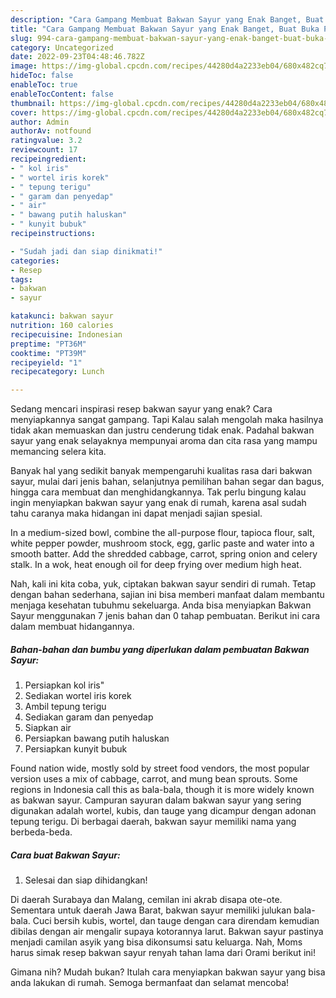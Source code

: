```yaml
---
description: "Cara Gampang Membuat Bakwan Sayur yang Enak Banget, Buat Buka Puasa}"
title: "Cara Gampang Membuat Bakwan Sayur yang Enak Banget, Buat Buka Puasa}"
slug: 994-cara-gampang-membuat-bakwan-sayur-yang-enak-banget-buat-buka-puasa
category: Uncategorized
date: 2022-09-23T04:48:46.782Z
image: https://img-global.cpcdn.com/recipes/44280d4a2233eb04/680x482cq70/bakwan-sayur-foto-resep-utama.jpg
hideToc: false
enableToc: true
enableTocContent: false
thumbnail: https://img-global.cpcdn.com/recipes/44280d4a2233eb04/680x482cq70/bakwan-sayur-foto-resep-utama.jpg
cover: https://img-global.cpcdn.com/recipes/44280d4a2233eb04/680x482cq70/bakwan-sayur-foto-resep-utama.jpg
author: Admin
authorAv: notfound
ratingvalue: 3.2
reviewcount: 17
recipeingredient:
- " kol iris"
- " wortel iris korek"
- " tepung terigu"
- " garam dan penyedap"
- " air"
- " bawang putih haluskan"
- " kunyit bubuk"
recipeinstructions:

- "Sudah jadi dan siap dinikmati!"
categories:
- Resep
tags:
- bakwan
- sayur

katakunci: bakwan sayur 
nutrition: 160 calories
recipecuisine: Indonesian
preptime: "PT36M"
cooktime: "PT39M"
recipeyield: "1"
recipecategory: Lunch

---
```



Sedang mencari inspirasi resep bakwan sayur yang enak? Cara menyiapkannya sangat gampang. Tapi Kalau salah mengolah maka hasilnya tidak akan memuaskan dan justru cenderung tidak enak. Padahal bakwan sayur yang enak selayaknya mempunyai aroma dan cita rasa yang mampu memancing selera kita.


Banyak hal yang sedikit banyak mempengaruhi kualitas rasa dari bakwan sayur, mulai dari jenis bahan, selanjutnya pemilihan bahan segar dan bagus, hingga cara membuat dan menghidangkannya. Tak perlu bingung kalau ingin menyiapkan bakwan sayur yang enak di rumah, karena asal sudah tahu caranya maka hidangan ini dapat menjadi sajian spesial.

In a medium-sized bowl, combine the all-purpose flour, tapioca flour, salt, white pepper powder, mushroom stock, egg, garlic paste and water into a smooth batter. Add the shredded cabbage, carrot, spring onion and celery stalk. In a wok, heat enough oil for deep frying over medium high heat.


Nah, kali ini kita coba, yuk, ciptakan bakwan sayur sendiri di rumah. Tetap dengan bahan sederhana, sajian ini bisa memberi manfaat dalam membantu menjaga kesehatan tubuhmu sekeluarga. Anda bisa menyiapkan Bakwan Sayur menggunakan 7 jenis bahan dan 0 tahap pembuatan. Berikut ini cara dalam membuat hidangannya.

<!--inarticleads1-->

##### Bahan-bahan dan bumbu yang diperlukan dalam pembuatan Bakwan Sayur:

1. Persiapkan  kol iris&#34;
1. Sediakan  wortel iris korek
1. Ambil  tepung terigu
1. Sediakan  garam dan penyedap
1. Siapkan  air
1. Persiapkan  bawang putih haluskan
1. Persiapkan  kunyit bubuk


Found nation wide, mostly sold by street food vendors, the most popular version uses a mix of cabbage, carrot, and mung bean sprouts. Some regions in Indonesia call this as bala-bala, though it is more widely known as bakwan sayur. Campuran sayuran dalam bakwan sayur yang sering digunakan adalah wortel, kubis, dan tauge yang dicampur dengan adonan tepung terigu. Di berbagai daerah, bakwan sayur memiliki nama yang berbeda-beda. 

<!--inarticleads2-->

##### Cara buat Bakwan Sayur:


1. Selesai dan siap dihidangkan!

Di daerah Surabaya dan Malang, cemilan ini akrab disapa ote-ote. Sementara untuk daerah Jawa Barat, bakwan sayur memiliki julukan bala-bala. Cuci bersih kubis, wortel, dan tauge dengan cara direndam kemudian dibilas dengan air mengalir supaya kotorannya larut. Bakwan sayur pastinya menjadi camilan asyik yang bisa dikonsumsi satu keluarga. Nah, Moms harus simak resep bakwan sayur renyah tahan lama dari Orami berikut ini! 

Gimana nih? Mudah bukan? Itulah cara menyiapkan bakwan sayur yang bisa anda lakukan di rumah. Semoga bermanfaat dan selamat mencoba!
